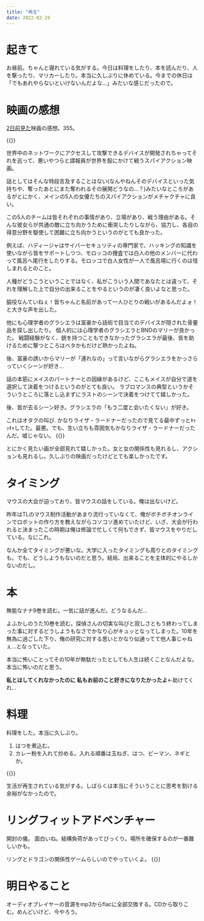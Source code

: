 ```yaml
---
title: "再生"
date: 2022-02-19
---
```


# 起きて
お昼前。ちゃんと寝れている気がする。今日は料理をしたり、本を読んだり、人を撃ったり、マリカーしたり。本当に久しぶりに休めている。今までの休日は「でもあれやらないといけないんだよな...」みたいな感じだったので。

# 映画の感想
[2日前見た](/post/2022-02-17)映画の感想。355。

{{<youtube miCM-AeAn4k>}}

世界中のネットワークにアクセスして攻撃できるデバイスが開発されちゃってそれを巡って、悪いやつらと諜報員が世界を股にかけて戦うスパイアクション映画。

話としてはそんな特段言及することはない(なんやねんそのデバイスといった気持ちや、奪ったあとにまた奪われるその展開どうなの...？)みたいなところがあるがとにかく、メインの5人の女優たちのスパイアクションがメチャクチャに良い。

この5人のチームは皆それぞれの事情があり、立場があり、戦う理由がある。そんな彼女らが共通の敵に立ち向かうために衝突したりしながら、協力し、各自の得意分野を駆使して困難に立ち向かうというのがとても良かった。

例えば、ハディージャはサイバーセキュリティの専門家で、ハッキングの知識を使いながら皆をサポートしつつ、モロッコの捜査では白人の他のメンバーに代わって風呂へ尾行をしたりする。モロッコで白人女性が一人で風呂場に行くのは怪しまれるとのこと。

人種がどうこうということではなく、私がこういう人間であなたとは違って、それを理解した上で自分の出来ることをやるというのが凄く良いよなと思った。

脇役なんていねぇ！皆ちゃんと名前があって一人ひとりの戦いがあるんだよォ！と大きな声を出した。

他にも心理学者のグラシエラは富豪から話術で目当てのデバイスが隠された骨董品を探し出したり。
個人的には心理学者のグラシエラとBNDのマリーが良かった。
戦闘経験がなく、銃を持つこともできなかったグラシエラが最後、皆を助けるために撃つところはベタかもだけど熱かったよね。

後、富豪の誘いからマリーが「連れなの」って言いながらグラシエラをかっさらっていくシーンが好き...

話の本筋にメイスのパートナーとの因縁があるけど、ここもメイスが自分で道を選択して決着をつけるというのがとても良い。
ラブロマンスの典型というかそういうところに落とし込まずにラストのシーンで決着をつけてて嬉しかった。

後、皆が去るシーン好き。グラシエラの「もう二度と会いたくない」が好き。


これはオタクの叫び. かなりライザ・ラードナーだったので見てる最中ずっとｷｬｯｷｬしてた。最悪。でも、生い立ちも雰囲気もかなりライザ・ラードナーだったんだ。嘘じゃない。
{{<tweet user="dango_bot" id="1494594563096203264">}}

とにかく見たい画が全部見れて嬉しかった。女と女の関係性も見れるし、アクションも見れるし。久しぶりの映画だったけどとても楽しかったです。

# タイミング
マウスの大会が迫っており、皆マウスの話をしている。俺は出ないけど。

昨年はTLのマウス制作活動があまり流行っていなくて、俺がボチボチオンラインでロボットの作り方を教えながらコソコソ進めていたけど、いざ、大会が行われると決まったこの時期は俺は修論で忙しくて何もできず、皆マウスをやりだしている。なにこれ。

なんか全てタイミングが悪いな。大学に入ったタイミングも周りとのタイミングも。でも、どうしようもないのだと思う。結局、出来ることを主体的にやるしかないのだし。

# 本
無能なナナ9巻を読む。一気に話が進んだ。どうなるんだ...

よふかしのうた10巻を読む。探偵さんの切実な叫びと寂しさともう終わってしまった事に対するどうしようもなさでかなり心がキュッとなってしまった。10年を無為に過ごした下り、俺の研究に対する思いとかなり似通ってて他人事じゃねぇ...となっていた。

本当に怖いことってその10年が無駄だったとしても人生は続くことなんだよな。本当に怖いのだと思う。

**私とはしてくれなかったのに** **私もお前のこと好きになりたかったよ**←助けてくれ...

# 料理
料理をした。本当に久しぶり。

1. はつを煮込む。
2. カレー粉を入れて炒める。入れる順番は玉ねぎ、はつ、ピーマン、ネギとか。

{{<tweet user="dango_bot" id="1494984888742998017">}}

生活が再生されている気がする。しばらくは本当にそういうことに思考を割ける余裕がなかったので。

# リングフィットアドベンチャー
開封の儀。
面白いね。結構負荷があってびっくり。場所を確保するのが一番難しいかも。

リングとドラゴンの関係性ゲームらしいのでやっていくよ。
{{<tweet user="dango_bot" id="1495000009280008193">}}

# 明日やること

オーディオプレイヤーの音源をmp3からflacに全部交換する。CDから取りこむ。めんどいけど、今やろう。
